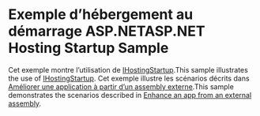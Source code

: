 # <a name="aspnet-hosting-startup-sample"></a><span data-ttu-id="8b583-101">Exemple d’hébergement au démarrage ASP.NET</span><span class="sxs-lookup"><span data-stu-id="8b583-101">ASP.NET Hosting Startup Sample</span></span>

<span data-ttu-id="8b583-102">Cet exemple montre l’utilisation de [IHostingStartup](https://docs.microsoft.com/dotnet/api/microsoft.aspnetcore.hosting.ihostingstartup).</span><span class="sxs-lookup"><span data-stu-id="8b583-102">This sample illustrates the use of [IHostingStartup](https://docs.microsoft.com/dotnet/api/microsoft.aspnetcore.hosting.ihostingstartup).</span></span> <span data-ttu-id="8b583-103">Cet exemple illustre les scénarios décrits dans [Améliorer une application à partir d’un assembly externe](https://docs.microsoft.com/aspnet/core/fundamentals/configuration/platform-specific-configuration).</span><span class="sxs-lookup"><span data-stu-id="8b583-103">This sample demonstrates the scenarios described in [Enhance an app from an external assembly](https://docs.microsoft.com/aspnet/core/fundamentals/configuration/platform-specific-configuration).</span></span>

